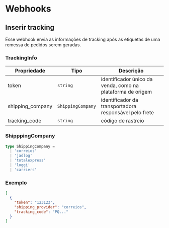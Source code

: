 # Webhooks

## Inserir tracking

Esse webhook envia as informações de tracking após as etiquetas de uma remessa de pedidos serem geradas.

### TrackingInfo

| Propriedade       | Tipo                  | Descrição                                                   |
| ---               | ---                   | ---                                                         |
| token             | `string`              | identificador único da venda, como na plataforma de origem  |
| shipping_company  | `ShippingCompany`     | identificador da transportadora responsável pelo frete      |
| tracking_code     | `string`              | código de rastreio                                          |

### ShipppingCompany

```typescript
type ShippingCompany =
  | 'correios'
  | 'jadlog'
  | 'totalexpress'
  | 'loggi'
  | 'carriers'
```

### Exemplo

```json
[
  {
    "token": "123123",
    "shipping_provider": "correios",
    "tracking_code": "PQ..."
  }
]
```

